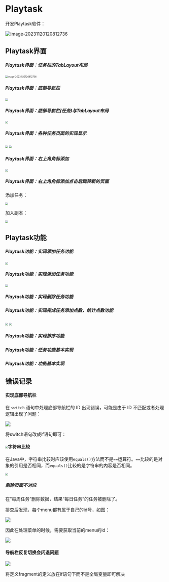 # Playtask
开发Playtask软件：

![image-20231120120812736](image/1.jpg)

## Playtask界面

##### Playtask界面：任务栏的TabLayout布局

<img src="image/2.jpg" alt="image-20231120120812736" style="zoom:50%;" />

##### Playtask界面：底部导航栏

<img src="image/5.png" style="zoom:50%;" />

##### Playtask界面：底部导航栏(任务)与TabLayout布局

<img src="image/6.png" style="zoom:50%;" />

##### Playtask界面：各种任务页面的实现显示

<img src="image/7.png" style="zoom: 50%;" />

<img src="image/8.png" style="zoom:50%;" />

##### Playtask界面：右上角角标添加

<img src="image/9.png" style="zoom:50%;" />

##### Playtask界面：右上角角标添加点击后跳转新的页面

添加任务：

<img src="image/10.png" style="zoom:50%;" />

加入副本：

<img src="image/11.png" style="zoom:50%;" />

## Playtask功能

##### Playtask功能：实现添加任务功能

<img src="image/13.png" style="zoom:50%;" />

##### Playtask功能：实现添加任务功能

<img src="image/14.png" style="zoom:50%;" />

##### Playtask功能：实现删除任务功能

##### Playtask功能：实现完成任务添加点数，统计点数功能

<img src="image/17.png" style="zoom:50%;" />

<img src="image/18.png" style="zoom:50%;" />

##### Playtask功能：实现排序功能

##### Playtask功能：任务功能基本实现

##### Playtask功能：功能基本实现

## 错误记录

#### **实现底部导航栏**

在 `switch` 语句中处理底部导航栏的 ID 出现错误，可能是由于 ID 不匹配或者处理逻辑出现了问题：

![](image/3.png)

将switch语句改成if语句即可：

#### <img src="image/4.jpg" style="zoom: 50%;" />字符串比较

在Java中，字符串比较时应该使用`equals()`方法而不是`==`运算符。`==`比较的是对象的引用是否相同，而`equals()`比较的是字符串的内容是否相同。

<img src="image/12.jpg" style="zoom: 50%;" />

##### 删除页面不对应

在“每周任务”删除数据，结果“每日任务”的任务被删除了。

排查后发现，每个menu都有属于自己的id号，如图：

![](image/15.jpg)

因此在处理菜单的时候，需要获取当前的menu的id：

![](image/16.jpg)

#### 导航栏反复切换会闪退问题

![](image/19.png)

将定义fragment的定义放在if语句下而不是全局变量即可解决
